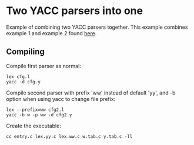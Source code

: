 # Two YACC parsers into one 


Example of combining two YACC parsers together. This example combines example 1 and example 2 found [here].


## Compiling
Compile first parser as normal:
```
lex cfg.l
yacc -d cfg.y
```
Compile second parser with prefix 'ww' instead of default 'yy', and -b option when using yacc to change file prefix:
```
lex --prefix=ww cfg2.l
yacc -b w -p ww -d cfg2.y
```
Create the executable:
```
cc entry.c lex.yy.c lex.ww.c w.tab.c y.tab.c -ll
```
[//]: #
   [here]: <https://github.com/gauravjot/lex_yacc_cfg/>
